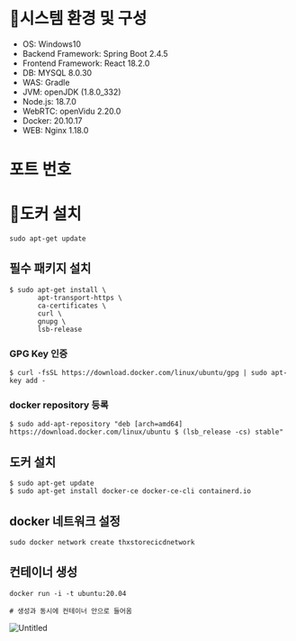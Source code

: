 
# 🐻시스템 환경 및 구성
- OS: Windows10
- Backend Framework: Spring Boot 2.4.5
- Frontend Framework: React 18.2.0
- DB: MYSQL 8.0.30
- WAS: Gradle
- JVM: openJDK (1.8.0_332)
- Node.js: 18.7.0
- WebRTC: openVidu 2.20.0
- Docker: 20.10.17
- WEB: Nginx 1.18.0

# 포트 번호


# 🐳도커 설치
```
sudo apt-get update
```

## 필수 패키지 설치
```
$ sudo apt-get install \
       apt-transport-https \
       ca-certificates \
       curl \
       gnupg \
       lsb-release
```

### GPG Key 인증
```
$ curl -fsSL https://download.docker.com/linux/ubuntu/gpg | sudo apt-key add -
```

### docker repository 등록
```
$ sudo add-apt-repository "deb [arch=amd64] https://download.docker.com/linux/ubuntu $ (lsb_release -cs) stable"
```

## 도커 설치
```
$ sudo apt-get update
$ sudo apt-get install docker-ce docker-ce-cli containerd.io
```

## docker 네트워크 설정
```
sudo docker network create thxstorecicdnetwork
```

## 컨테이너 생성
```
docker run -i -t ubuntu:20.04

# 생성과 동시에 컨테이너 안으로 들어옴
```
![Untitled](https://s3-us-west-2.amazonaws.com/secure.notion-static.com/c2f88afd-14e3-46dc-847b-e641e7da8e9b/Untitled.png)
